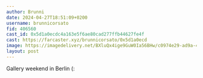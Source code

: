 ```yaml
---
author: Brunni
date: 2024-04-27T18:51:09+0200
username: brunnicorsato
fid: 406560
cast_id: 0x5d1a0ecdc4a163e5f6ae80cad277ffb44627fe4f
cast: https://farcaster.xyz/brunnicorsato/0x5d1a0ecd
image: https://imagedelivery.net/BXluQx4ige9GuW0Ia56BHw/c0974e29-ad9a-488e-e76d-c314b2cb7700/original
layout: post
---
```


Gallery weekend in Berlin (:

<img src='https://imagedelivery.net/BXluQx4ige9GuW0Ia56BHw/c0974e29-ad9a-488e-e76d-c314b2cb7700/original' alt='' referrerpolicy='no-referrer'/>
<img src='https://imagedelivery.net/BXluQx4ige9GuW0Ia56BHw/7180e9b5-64c6-4b1e-bdf1-68a9ed05ca00/original' alt='' referrerpolicy='no-referrer'/>
